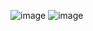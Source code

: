 ![image](https://github.com/user-attachments/assets/a46a2e83-6d18-451a-9823-80e74ab6babd)
![image](https://github.com/user-attachments/assets/14d76bbd-b47b-475a-b9de-39621b23d7ff)

